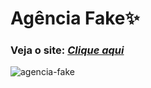 # Agência Fake:sparkles:

### Veja o site: [*Clique aqui*](https://rodrigoerico.github.io/site-agencia-fake/)
![agencia-fake](https://user-images.githubusercontent.com/54871018/164012254-d89b6ec9-8b3c-47ff-9330-2d86571137bf.png)
